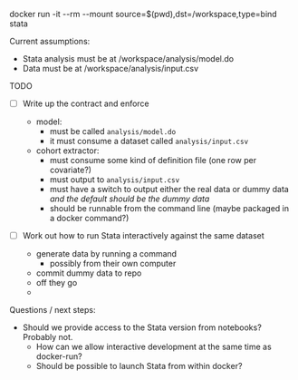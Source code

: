 docker run -it --rm --mount source=$(pwd),dst=/workspace,type=bind stata

Current assumptions:

* Stata analysis must be at /workspace/analysis/model.do
* Data must be at /workspace/analysis/input.csv

TODO

* [ ] Write up the contract and enforce

  - model:
    - must be called `analysis/model.do`
    - it must consume a dataset called `analysis/input.csv`
  - cohort extractor:
    - must consume some kind of definition file (one row per covariate?)
    - must output to `analysis/input.csv`
    - must have a switch to output either the real data or dummy data *and the default should be the dummy data*
    - should be runnable from the command line (maybe packaged in a docker command?)



* [ ] Work out how to run Stata interactively against the same dataset
  - generate data by running a command
    - possibly from their own computer
  - commit dummy data to repo
  - off they go
  -

Questions / next steps:

* Should we provide access to the Stata version from notebooks? Probably not.
  * How can we allow interactive development at the same time as docker-run?
  * Should be possible to launch Stata from within docker?
